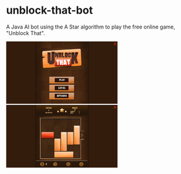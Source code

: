 # unblock-that-bot
A Java AI bot using the A Star algorithm to play the free online game, "Unblock That".

<img src="first%20screen.png" width=300 > <img src="unblock%20that%202.png" width=300 >
